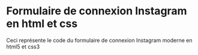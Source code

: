 # Formulaire de connexion Instagram en html et css


Ceci représente le code du formulaire de connexion Instagram moderne en html5 et css3






